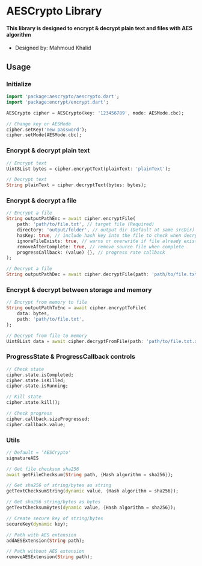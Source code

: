 # AESCrypto Library
#### This library is designed to encrypt & decrypt plain text and files with AES algorithm
- Designed by: Mahmoud Khalid

## Usage
### Initialize
```dart
import 'package:aescrypto/aescrypto.dart';
import 'package:encrypt/encrypt.dart';

AESCrypto cipher = AESCrypto(key: '123456789', mode: AESMode.cbc);

// Change key or AESMode
cipher.setKey('new password');
cipher.setMode(AESMode.cbc);
```

### Encrypt & decrypt plain text
```dart
// Encrypt text
Uint8List bytes = cipher.encryptText(plainText: 'plainText');

// Decrypt text
String plainText = cipher.decryptText(bytes: bytes);
```

### Encrypt & decrypt a file
```dart
// Encrypt a file
String outputPathEnc = await cipher.encryptFile(
    path: 'path/to/file.txt', // target file (Required)
    directory: 'output/folder', // output dir (Default at same srcDir)
    hasKey: true, // include hash key into the file to check when decrypting
    ignoreFileExists: true, // warns or overwrite if file already exists
    removeAfterComplete: true, // remove source file when complete
    progressCallback: (value) {}, // progress rate callback
);

// Decrypt a file
String outputPathDec = await cipher.decryptFile(path: 'path/to/file.txt.aes');
```

### Encrypt & decrypt between storage and memory
```dart
// Encrypt from memory to file
String outputPathToEnc = await cipher.encryptToFile(
    data: bytes,
    path: 'path/to/file.txt',
);

// Decrypt from file to memory
Uint8List data = await cipher.decryptFromFile(path: 'path/to/file.txt.aes');
```

### ProgressState & ProgressCallback controls
```dart
// Check state
cipher.state.isCompleted;
cipher.state.isKilled;
cipher.state.isRunning;

// Kill state
cipher.state.kill();

// Check progress
cipher.callback.sizeProgressed;
cipher.callback.value;
```

### Utils
```dart
// Default = 'AESCrypto'
signatureAES

// Get file checksum sha256
await getFileChecksum(String path, {Hash algorithm = sha256});

// Get sha256 of string/bytes as string
getTextChecksumString(dynamic value, {Hash algorithm = sha256});

// Get sha256 string/bytes as bytes
getTextChecksumBytes(dynamic value, {Hash algorithm = sha256});

// Create secure key of string/bytes
secureKey(dynamic key);

// Path with AES extension
addAESExtension(String path);

// Path without AES extension
removeAESExtension(String path);
```
